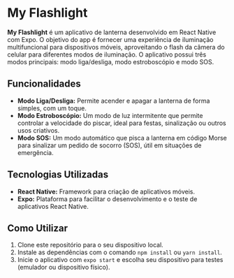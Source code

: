 # My Flashlight

**My Flashlight** é um aplicativo de lanterna desenvolvido em React Native com Expo. O objetivo do app é fornecer uma experiência de iluminação multifuncional para dispositivos móveis, aproveitando o flash da câmera do celular para diferentes modos de iluminação. O aplicativo possui três modos principais: modo liga/desliga, modo estroboscópio e modo SOS.

## Funcionalidades

- **Modo Liga/Desliga:** Permite acender e apagar a lanterna de forma simples, com um toque.
- **Modo Estroboscópio:** Um modo de luz intermitente que permite controlar a velocidade do piscar, ideal para festas, sinalização ou outros usos criativos.
- **Modo SOS:** Um modo automático que pisca a lanterna em código Morse para sinalizar um pedido de socorro (SOS), útil em situações de emergência.

## Tecnologias Utilizadas

- **React Native:** Framework para criação de aplicativos móveis.
- **Expo:** Plataforma para facilitar o desenvolvimento e o teste de aplicativos React Native.

## Como Utilizar

1. Clone este repositório para o seu dispositivo local.
2. Instale as dependências com o comando `npm install` ou `yarn install`.
3. Inicie o aplicativo com `expo start` e escolha seu dispositivo para testes (emulador ou dispositivo físico). 
